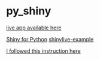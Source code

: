 # py_shiny

[live app available here](https://yousuf28.github.io/py_shiny/)

[Shiny for Python](https://shiny.rstudio.com/py/)
[shinylive-example](https://github.com/wch/shinylive-example)

[I followed this instruction here](https://github.com/RamiKrispin/shinyelive)

